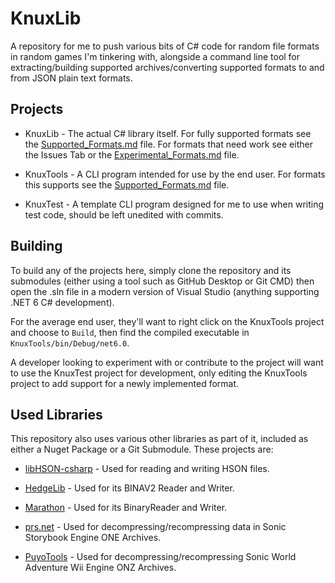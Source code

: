 # KnuxLib

A repository for me to push various bits of C# code for random file formats in random games I'm tinkering with, alongside a command line tool for extracting/building supported archives/converting supported formats to and from JSON plain text formats.

## Projects

- KnuxLib - The actual C# library itself. For fully supported formats see the [Supported_Formats.md](Supported_Formats.md) file. For formats that need work see either the Issues Tab or the [Experimental_Formats.md](Experimental_Formats.md) file.

- KnuxTools - A CLI program intended for use by the end user. For formats this supports see the [Supported_Formats.md](Supported_Formats.md) file.

- KnuxTest - A template CLI program designed for me to use when writing test code, should be left unedited with commits.

## Building

To build any of the projects here, simply clone the repository and its submodules (either using a tool such as GitHub Desktop or Git CMD) then open the .sln file in a modern version of Visual Studio (anything supporting .NET 6 C# development).

For the average end user, they'll want to right click on the KnuxTools project and choose to `Build`, then find the compiled executable in `KnuxTools/bin/Debug/net6.0`.

A developer looking to experiment with or contribute to the project will want to use the KnuxTest project for development, only editing the KnuxTools project to add support for a newly implemented format.

## Used Libraries

This repository also uses various other libraries as part of it, included as either a Nuget Package or a Git Submodule. These projects are:

- [libHSON-csharp](https://github.com/hedge-dev/libHSON-csharp) - Used for reading and writing HSON files.

- [HedgeLib](https://github.com/Radfordhound/HedgeLib/tree/master) - Used for its BINAV2 Reader and Writer.

- [Marathon](https://github.com/Big-Endian-32/Marathon) - Used for its BinaryReader and Writer.

- [prs.net](https://github.com/FraGag/prs.net) - Used for decompressing/recompressing data in Sonic Storybook Engine ONE Archives.

- [PuyoTools](https://github.com/nickworonekin/puyotools) - Used for decompressing/recompressing Sonic World Adventure Wii Engine ONZ Archives.